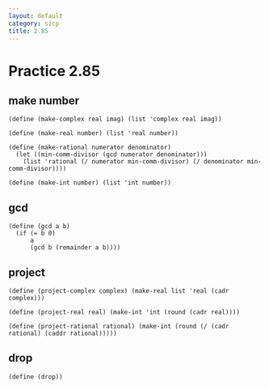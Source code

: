 ```yaml
---
layout: default
category: sicp
title: 2.85
---
```


# Practice 2.85

## make number

    (define (make-complex real imag) (list 'complex real imag))

    (define (make-real number) (list 'real number))

    (define (make-rational numerator denominator)
      (let ((min-comm-divisor (gcd numerator denominator)))
        (list 'rational (/ numerator min-comm-divisor) (/ denominator min-comm-divisor))))

    (define (make-int number) (list 'int number))

## gcd

    (define (gcd a b)
      (if (= b 0)
          a
          (gcd b (remainder a b))))

## project

    (define (project-complex complex) (make-real list 'real (cadr complex)))

    (define (project-real real) (make-int 'int (round (cadr real))))

    (define (project-rational rational) (make-int (round (/ (cadr rational) (caddr rational)))))

## drop

    (define (drop))

